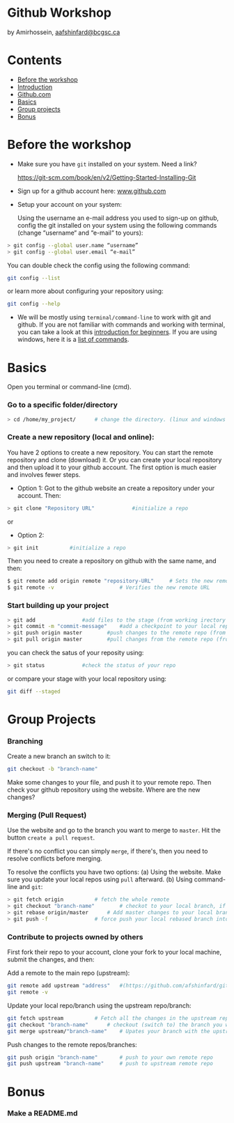 Github Workshop
=====================
by Amirhossein, aafshinfard@bcgsc.ca

Contents
========

* [Before the workshop](#before-the-workshop)
* [Introduction](#introduction)
* [Github.com](#Github.com)
* [Basics](#basics)
* [Group projects](#group-projects)
* [Bonus](#bonus)


Before the workshop
==============
* Make sure you have `git` installed on your system. Need a link?

	https://git-scm.com/book/en/v2/Getting-Started-Installing-Git

* Sign up for a github account here: www.github.com
* Setup your account on your system:
    
    Using the username an e-mail address you used to sign-up on github, config the git installed on your system using the following commands (change “username“ and “e-mail“ to yours):
```bash
> git config --global user.name “username”
> git config --global user.email “e-mail”

```
You can double check the config using the following command:
```bash
git config --list
```
or learn more about configuring your repository using:
```bash
git config --help
```

* We will be mostly using `terminal/command-line` to work with git and github. If you are not familiar with commands and working with terminal, you can take a look at this [introduction for beginners](https://ubuntu.com/tutorials/command-line-for-beginners#1-overview). If you are using windows, here it is a [list of commands](https://www.thomas-krenn.com/en/wiki/Cmd_commands_under_Windows).



Basics
======


Open you terminal or command-line (cmd).
### Go to a specific folder/directory
```bash
> cd /home/my_project/ 		# change the directory. (linux and windows (and mac?))
```

### Create a new repository (local and online):

You have 2 options to create a new repository. You can start the remote repository and clone (download) it. Or you can create your local repository and then upload it to your github account. The first option is much easier and involves fewer steps.

* Option 1:
Got to the github website an create a repository under your account. Then:
```bash
> git clone "Repository URL" 			#initialize a repo
```
or
* Option 2:
```bash
> git init 			#initialize a repo
```
Then you need to create a repository on github with the same name, and then:
```bash
$ git remote add origin remote "repository-URL"		# Sets the new remote
$ git remote -v						# Verifies the new remote URL
```

### Start building up your project

```bash
> git add				#add files to the stage (from working irectory to staging area)
> git commit -m "commit-message"	#add a checkpoint to your local repo (from staging area to local repo)
> git push origin master		#push changes to the remote repo (from local repo to remote repo)
> git pull origin master		#pull changes from the remote repo (from remote repo to local repo)
```
you can check the satus of your reposity using:
```bash
> git status			#check the status of your repo
```
or compare your stage with your local repository using:
```bash
git diff --staged
```

Group Projects
==============


### Branching
Create a new branch an switch to it:
```bash
git checkout -b "branch-name"
```
Make some changes to your file, and push it to your remote repo. Then check your github repository using the website. Where are the new changes?

### Merging (Pull Request)
Use the website and go to the branch you want to merge to `master`. Hit the button `create a pull request`.

If there's no conflict you can simply `merge`, if there's, then you need to resolve conflicts before merging. 

To resolve the conflicts you have two options:
(a) Using the website. Make sure you update your local repos using `pull` afterward.
(b) Using command-line and `git`:

```bash
> git fetch origin	 		# fetch the whole remote
> git checkout "branch-name"		# checkot to your local branch, if you're not
> git rebase origin/master		# Add master changes to your local branch
> git push -f 				# force push your local rebased branch into your remote branch
```

### Contribute to projects owned by others

First fork their repo to your account, clone your fork to your local machine, submit the changes, and then:

Add a remote to the main repo (upstream):
```bash
git remote add upstream "address"	#(https://github.com/afshinfard/github_workshop.git)
git remote -v
```

Update your local repo/branch using the upstream repo/branch:
```bash
git fetch upstream 			# Fetch all the changes in the upstream repo
git checkout "branch-name"		# checkout (switch to) the branch you want to merge
git merge upstream/"branch-name"	# Upates your branch with the upstream repo/branch
```

Push changes to the remote repos/branches:
```bash
git push origin "branch-name"		# push to your own remote repo
git push upstream "branch-name"		# push to upstream remote repo
```

Bonus
==============

### Make a README.md

